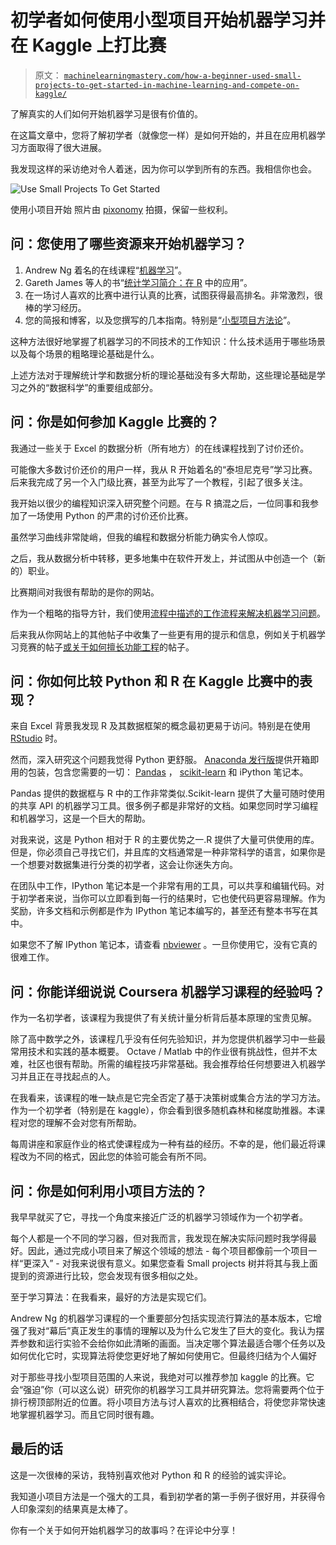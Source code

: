 # 初学者如何使用小型项目开始机器学习并在 Kaggle 上打比赛

> 原文： [`machinelearningmastery.com/how-a-beginner-used-small-projects-to-get-started-in-machine-learning-and-compete-on-kaggle/`](https://machinelearningmastery.com/how-a-beginner-used-small-projects-to-get-started-in-machine-learning-and-compete-on-kaggle/)

了解真实的人们如何开始机器学习是很有价值的。

在这篇文章中，您将了解初学者（就像您一样）是如何开始的，并且在应用机器学习方面取得了很大进展。

我发现这样的采访绝对令人着迷，因为你可以学到所有的东西。我相信你也会。

![Use Small Projects To Get Started](img/5611662bc272d7375e78b427786ebe0c.jpg)

使用小项目开始
照片由 [pixonomy](https://www.flickr.com/photos/pixonomy/3019373272) 拍摄，保留一些权利。

## 问：您使用了哪些资源来开始机器学习？

1.  Andrew Ng 着名的在线课程“[机器学习](https://www.coursera.org/learn/machine-learning)”。
2.  Gareth James 等人的书“[统计学习简介：在 R](http://www.amazon.com/dp/1461471370?tag=inspiredalgor-20) 中的应用”。
3.  在一场讨人喜欢的比赛中进行认真的比赛，试图获得最高排名。非常激烈，很棒的学习经历。
4.  您的简报和博客，以及您撰写的几本指南。特别是“[小型项目方法论](http://machinelearningmastery.com/self-study-machine-learning-projects/)”。

这种方法很好地掌握了机器学习的不同技术的工作知识：什么技术适用于哪些场景以及每个场景的粗略理论基础是什么。

上述方法对于理解统计学和数据分析的理论基础没有多大帮助，这些理论基础是学习之外的“数据科学”的重要组成部分。

## 问：你是如何参加 Kaggle 比赛的？

我通过一些关于 Excel 的数据分析（所有地方）的在线课程找到了讨价还价。

可能像大多数讨价还价的用户一样，我从 R 开始着名的“泰坦尼克号”学习比赛。后来我完成了另一个入门级比赛，甚至为此写了一个教程，引起了很多关注。

我开始以很少的编程知识深入研究整个问题。在与 R 搞混之后，一位同事和我参加了一场使用 Python 的严肃的讨价还价比赛。

虽然学习曲线非常陡峭，但我的编程和数据分析能力确实令人惊叹。

之后，我从数据分析中转移，更多地集中在软件开发上，并试图从中创造一个（新的）职业。

比赛期间对我很有帮助的是你的网站。

作为一个粗略的指导方针，我们使用[流程中描述的工作流程来解决机器学习问题](http://machinelearningmastery.com/process-for-working-through-machine-learning-problems/)。

后来我从你网站上的其他帖子中收集了一些更有用的提示和信息，例如关于机器学习竞赛的帖子[或](http://machinelearningmastery.com/how-to-kick-ass-in-competitive-machine-learning/)[关于如何擅长功能工程](http://machinelearningmastery.com/discover-feature-engineering-how-to-engineer-features-and-how-to-get-good-at-it/)的帖子。

## 问：你如何比较 Python 和 R 在 Kaggle 比赛中的表现？

来自 Excel 背景我发现 R 及其数据框架的概念最初更易于访问。特别是在使用 [RStudio](https://www.rstudio.com/) 时。

然而，深入研究这个问题我觉得 Python 更舒服。 [Anaconda 发行版](http://continuum.io/downloads)提供开箱即用的包装，包含您需要的一切： [Pandas](http://machinelearningmastery.com/quick-and-dirty-data-analysis-with-pandas/) ， [scikit-learn](http://machinelearningmastery.com/a-gentle-introduction-to-scikit-learn-a-python-machine-learning-library/) 和 iPython 笔记本。

Pandas 提供的数据框与 R 中的工作非常类似.Scikit-learn 提供了大量可随时使用的共享 API 的机器学习工具。很多例子都是非常好的文档。如果您同时学习编程和机器学习，这是一个巨大的帮助。

对我来说，这是 Python 相对于 R 的主要优势之一.R 提供了大量可供使用的库。但是，你必须自己寻找它们，并且库的文档通常是一种非常科学的语言，如果你是一个想要对数据集进行分类的初学者，这会让你迷失方向。

在团队中工作，IPython 笔记本是一个非常有用的工具，可以共享和编辑代码。对于初学者来说，当你可以立即看到每一行的结果时，它也使代码更容易理解。作为奖励，许多文档和示例都是作为 IPython 笔记本编写的，甚至还有整本书写在其中。

如果您不了解 IPython 笔记本，请查看 [nbviewer](http://nbviewer.ipython.org/) 。一旦你使用它，没有它真的很难工作。

## 问：你能详细说说 Coursera 机器学习课程的经验吗？

作为一名初学者，该课程为我提供了有关统计量分析背后基本原理的宝贵见解。

除了高中数学之外，该课程几乎没有任何先验知识，并为您提供机器学习中一些最常用技术和实践的基本概要。 Octave / Matlab 中的作业很有挑战性，但并不太难，社区也很有帮助。所需的编程技巧非常基础。我会推荐给任何想要进入机器学习并且正在寻找起点的人。

在我看来，该课程的唯一缺点是它完全否定了基于决策树或集合方法的学习方法。作为一个初学者（特别是在 kaggle），你会看到很多随机森林和梯度助推器。本课程对您的理解不会对您有所帮助。

每周讲座和家庭作业的格式使课程成为一种有益的经历。不幸的是，他们最近将课程改为不同的格式，因此您的体验可能会有所不同。

## 问：你是如何利用小项目方法的？

我早早就买了它，寻找一个角度来接近广泛的机器学习领域作为一个初学者。

每个人都是一个不同的学习器，但对我而言，我发现在解决实际问题时我学得最好。因此，通过完成小项目来了解这个领域的想法 - 每个项目都像前一个项目一样“更深入” - 对我来说很有意义。如果您查看 Small projects 树并将其与我上面提到的资源进行比较，您会发现有很多相似之处。

至于学习算法：在我看来，最好的方法是实现它们。

Andrew Ng 的机器学习课程的一个重要部分包括实现流行算法的基本版本，它增强了我对“幕后”真正发生的事情的理解以及为什么它发生了巨大的变化。我认为摆弄参数和运行实验不会给你如此清晰的画面。当决定哪个算法最适合哪个任务以及如何优化它时，实现算法将使您更好地了解如何使用它。但最终归结为个人偏好

对于那些寻找小型项目范围的人来说，我绝对可以推荐参加 kaggle 的比赛。它会“强迫”你（可以这么说）研究你的机器学习工具并研究算法。您将需要两个位于排行榜顶部附近的位置。将小项目方法与讨人喜欢的比赛相结合，将使您非常快速地掌握机器学习。而且它同时很有趣。

## 最后的话

这是一次很棒的采访，我特别喜欢他对 Python 和 R 的经验的诚实评论。

我知道小项目方法是一个强大的工具，看到初学者的第一手例子很好用，并获得令人印象深刻的结果真是太棒了。

你有一个关于如何开始机器学习的故事吗？在评论中分享！